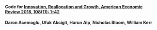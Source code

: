 #### Code for [Innovation, Reallocation and Growth, American Economic Review 2018, 108(11): 1–42](https://www.harunalp.net/files/papers/AAABK_2018.pdf)
#### Daron Acemoglu, Ufuk Akcigit, Harun Alp, Nicholas Bloom, William Kerr
